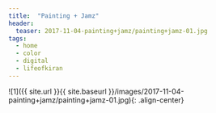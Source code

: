 ```yaml
---
title:  "Painting + Jamz"
header:
  teaser: 2017-11-04-painting+jamz/painting+jamz-01.jpg
tags: 
  - home
  - color
  - digital
  - lifeofkiran
---
```


<p></p>
![1]({{ site.url }}{{ site.baseurl }}/images/2017-11-04-painting+jamz/painting+jamz-01.jpg){: .align-center}
<figcaption> </figcaption>
<p></p>

